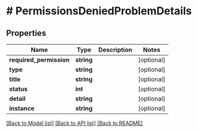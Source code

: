 # # PermissionsDeniedProblemDetails

## Properties

Name | Type | Description | Notes
------------ | ------------- | ------------- | -------------
**required_permission** | **string** |  | [optional]
**type** | **string** |  | [optional]
**title** | **string** |  | [optional]
**status** | **int** |  | [optional]
**detail** | **string** |  | [optional]
**instance** | **string** |  | [optional]

[[Back to Model list]](../../README.md#models) [[Back to API list]](../../README.md#endpoints) [[Back to README]](../../README.md)
